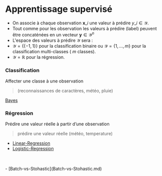 # Apprentissage supervisé
- On associe à chaque observation $\mathbf{x}\_{i}$ une valeur à prédire $y\_{i} \in \mathcal{Y}$.
- Tout comme pour les observation les valeurs à prédire (label) peuvent être concaténées en un vecteur $\mathbf{y} \in \mathcal{Y}^{n}$
- L'espace des valeurs à prédire $\mathcal{Y}$ sera :
- $\mathcal{Y}=\lbrace\{-1,1\}\rbrace$ pour la classification binaire ou $\mathcal{Y}=\{1, \ldots, m\}$ pour la classification multi-classes ( $m$ classes).
- $\mathcal{Y}=\mathbb{R}$ pour la régression.
### Classification
Affecter une classe à une observation 

> (reconnaissances de  caractères, météo, pluie)  

[Bayes](MLIA/Classification/Bayes.md)
<br/>

### Régression
Prédire une valeur réelle à partir d’une observation
>prédire une valeur réelle (météo, temperature)  
- [Linear-Regression](Linear-Regression.md)
- [Logistic-Regression](Logistic-Regression.md)  
<br/>  
<br/>
- [Batch-vs-Stohastic](Batch-vs-Stohastic.md)
<br/>
<br/>
